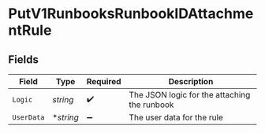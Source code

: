 # PutV1RunbooksRunbookIDAttachmentRule


## Fields

| Field                                        | Type                                         | Required                                     | Description                                  |
| -------------------------------------------- | -------------------------------------------- | -------------------------------------------- | -------------------------------------------- |
| `Logic`                                      | *string*                                     | :heavy_check_mark:                           | The JSON logic for the attaching the runbook |
| `UserData`                                   | **string*                                    | :heavy_minus_sign:                           | The user data for the rule                   |